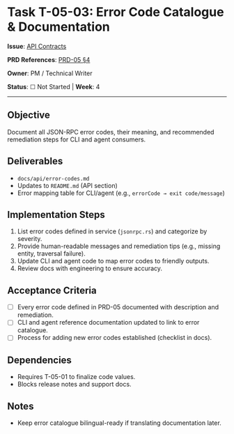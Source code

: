 # Task T-05-03: Error Code Catalogue & Documentation

**Issue**: [API Contracts](../../issues/04-0.1.0-mvp/05-api-contracts.md)

**PRD References**: [PRD-05 §4](../../prd/0.1.0-MVP-PRDs-v0/05-api-specifications.md)

**Owner**: PM / Technical Writer

**Status**: ☐ Not Started | **Week**: 4

---

## Objective

Document all JSON-RPC error codes, their meaning, and recommended remediation steps for CLI and agent consumers.

## Deliverables

- `docs/api/error-codes.md`
- Updates to `README.md` (API section)
- Error mapping table for CLI/agent (e.g., `errorCode → exit code/message`)

## Implementation Steps

1. List error codes defined in service (`jsonrpc.rs`) and categorize by severity.
2. Provide human-readable messages and remediation tips (e.g., missing entity, traversal failure).
3. Update CLI and agent code to map error codes to friendly outputs.
4. Review docs with engineering to ensure accuracy.

## Acceptance Criteria

- [ ] Every error code defined in PRD-05 documented with description and remediation.
- [ ] CLI and agent reference documentation updated to link to error catalogue.
- [ ] Process for adding new error codes established (checklist in docs).

## Dependencies

- Requires T-05-01 to finalize code values.
- Blocks release notes and support docs.

## Notes

- Keep error catalogue bilingual-ready if translating documentation later.
